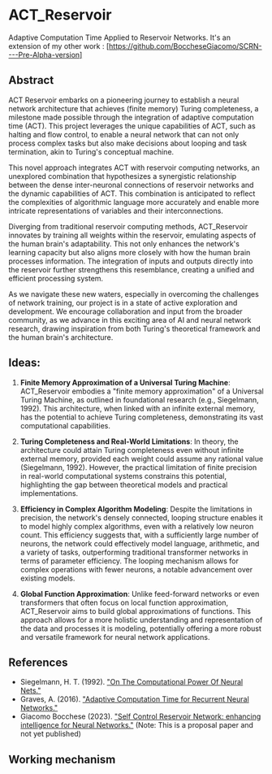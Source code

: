 # ACT_Reservoir
Adaptive Computation Time Applied to Reservoir Networks.
It's an extension of my other work : [https://github.com/BoccheseGiacomo/SCRN----Pre-Alpha-version]

## Abstract
ACT Reservoir embarks on a pioneering journey to establish a neural network architecture that achieves (finite memory) Turing completeness, a milestone made possible through the integration of adaptive computation time (ACT). This project leverages the unique capabilities of ACT, such as halting and flow control, to enable a neural network that can not only process complex tasks but also make decisions about looping and task termination, akin to Turing's conceptual machine.

This novel approach integrates ACT with reservoir computing networks, an unexplored combination that hypothesizes a synergistic relationship between the dense inter-neuronal connections of reservoir networks and the dynamic capabilities of ACT. This combination is anticipated to reflect the complexities of algorithmic language more accurately and enable more intricate representations of variables and their interconnections.

Diverging from traditional reservoir computing methods, ACT_Reservoir innovates by training all weights within the reservoir, emulating aspects of the human brain's adaptability. This not only enhances the network's learning capacity but also aligns more closely with how the human brain processes information. The integration of inputs and outputs directly into the reservoir further strengthens this resemblance, creating a unified and efficient processing system.

As we navigate these new waters, especially in overcoming the challenges of network training, our project is in a state of active exploration and development. We encourage collaboration and input from the broader community, as we advance in this exciting area of AI and neural network research, drawing inspiration from both Turing's theoretical framework and the human brain's architecture.

## Ideas:

1. **Finite Memory Approximation of a Universal Turing Machine**: 
   ACT_Reservoir embodies a "finite memory approximation" of a Universal Turing Machine, as outlined in foundational research (e.g., Siegelmann, 1992). This architecture, when linked with an infinite external memory, has the potential to achieve Turing completeness, demonstrating its vast computational capabilities.

2. **Turing Completeness and Real-World Limitations**: 
   In theory, the architecture could attain Turing completeness even without infinite external memory, provided each weight could assume any rational value (Siegelmann, 1992). However, the practical limitation of finite precision in real-world computational systems constrains this potential, highlighting the gap between theoretical models and practical implementations.

3. **Efficiency in Complex Algorithm Modeling**: 
   Despite the limitations in precision, the network's densely connected, looping structure enables it to model highly complex algorithms, even with a relatively low neuron count. This efficiency suggests that, with a sufficiently large number of neurons, the network could effectively model language, arithmetic, and a variety of tasks, outperforming traditional transformer networks in terms of parameter efficiency. The looping mechanism allows for complex operations with fewer neurons, a notable advancement over existing models.

4. **Global Function Approximation**: 
   Unlike feed-forward networks or even transformers that often focus on local function approximation, ACT_Reservoir aims to build global approximations of functions. This approach allows for a more holistic understanding and representation of the data and processes it is modeling, potentially offering a more robust and versatile framework for neural network applications.

## References
- Siegelmann, H. T. (1992). ["On The Computational Power Of Neural Nets."](https://binds.cs.umass.edu/papers/1992_Siegelmann_COLT.pdf)
- Graves, A. (2016).  ["Adaptive Computation Time for Recurrent Neural Networks."](https://arxiv.org/abs/1603.08983)
- Giacomo Bocchese (2023). ["Self Control Reservoir Network: enhancing intelligence for Neural Networks."](https://doi.org/10.5281/zenodo.7637563) (Note: This is a proposal paper and not yet published)



## Working mechanism
